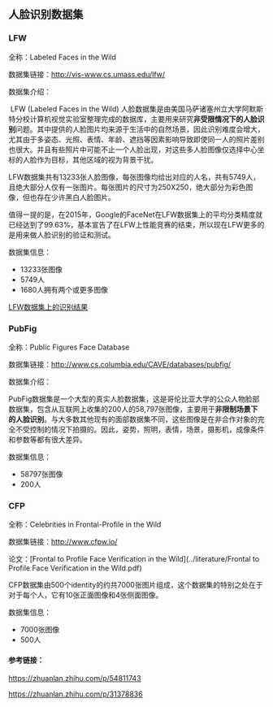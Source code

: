 ## 人脸识别数据集

### LFW

全称：Labeled Faces in the Wild

数据集链接：http://vis-www.cs.umass.edu/lfw/

数据集介绍：

​        LFW (Labeled Faces in the Wild) 人脸数据集是由美国马萨诸塞州立大学阿默斯特分校计算机视觉实验室整理完成的数据库，主要用来研究**非受限情况下的人脸识别**问题。其中提供的人脸图片均来源于生活中的自然场景，因此识别难度会增大，尤其由于多姿态、光照、表情、年龄、遮挡等因素影响导致即使同一人的照片差别也很大。并且有些照片中可能不止一个人脸出现，对这些多人脸图像仅选择中心坐标的人脸作为目标，其他区域的视为背景干扰。

​        LFW数据集共有13233张人脸图像，每张图像均给出对应的人名，共有5749人，且绝大部分人仅有一张图片。每张图片的尺寸为250X250，绝大部分为彩色图像，但也存在少许黑白人脸图片。

​        值得一提的是，在2015年，Google的FaceNet在LFW数据集上的平均分类精度就已经达到了99.63%，基本宣告了在LFW上性能竞赛的结束，所以现在LFW更多的是用来做人脸识别的验证和测试。

数据集信息：

- 13233张图像
- 5749人
- 1680人拥有两个或更多图像

[LFW数据集上的识别结果](http://vis-www.cs.umass.edu/lfw/results.html)



### PubFig

全称：Public Figures Face Database

数据集链接：http://www.cs.columbia.edu/CAVE/databases/pubfig/

数据集介绍：

​        PubFig数据集是一个大型的真实人脸数据集，这是哥伦比亚大学的公众人物脸部数据集，包含从互联网上收集的200人的58,797张图像，主要用于**非限制场景下的人脸识别**。与大多数其他现有的面部数据集不同，这些图像是在非合作对象的完全不受控制的情况下拍摄的。因此，姿势，照明，表情，场景，摄影机，成像条件和参数等都有很大差异。

数据集信息：

- 58797张图像
- 200人



### CFP

全称：Celebrities in Frontal-Profile in the Wild

数据集链接：http://www.cfpw.io/

论文：[Frontal to Profile Face Verification in the Wild](../literature/Frontal to Profile Face Verification in the Wild.pdf)

​        CFP数据集由500个identity的约共7000张图片组成，这个数据集的特别之处在于对于每个人，它有10张正面图像和4张侧面图像。

数据集信息：

- 7000张图像
- 500人



#### 参考链接：

https://zhuanlan.zhihu.com/p/54811743

https://zhuanlan.zhihu.com/p/31378836